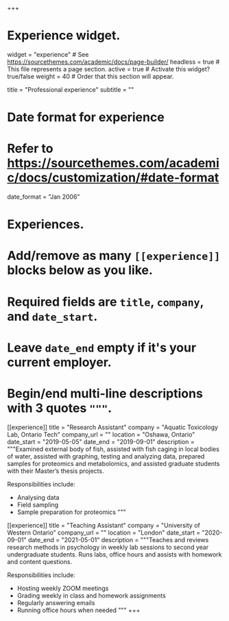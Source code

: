 +++
# Experience widget.
widget = "experience"  # See https://sourcethemes.com/academic/docs/page-builder/
headless = true  # This file represents a page section.
active = true  # Activate this widget? true/false
weight = 40  # Order that this section will appear.

title = "Professional experience"
subtitle = ""

# Date format for experience
#   Refer to https://sourcethemes.com/academic/docs/customization/#date-format
date_format = "Jan 2006"

# Experiences.
#   Add/remove as many `[[experience]]` blocks below as you like.
#   Required fields are `title`, `company`, and `date_start`.
#   Leave `date_end` empty if it's your current employer.
#   Begin/end multi-line descriptions with 3 quotes `"""`.
[[experience]]
  title = "Research Assistant"
  company = "Aquatic Toxicology Lab, Ontario Tech"
  company_url = ""
  location = "Oshawa, Ontario"
  date_start = "2019-05-05"
  date_end = "2019-09-01"
  description = """Examined external body of fish, assisted with fish caging in local bodies of water, assisted with graphing, testing and
analyzing data, prepared samples for proteomics and metabolomics, and assisted graduate students with their Master’s thesis projects.

  Responsibilities include:
  
  * Analysing data
  * Field sampling
  * Sample preparation for proteomics
  """

[[experience]]
  title = "Teaching Assistant"
  company = "University of Western Ontario"
  company_url = ""
  location = "London"
  date_start = "2020-09-01"
  date_end = "2021-05-01"
  description = """Teaches and reviews research methods in psychology in weekly lab sessions to second year undergraduate students. Runs labs, office hours and assists with homework and content questions.

  Responsibilities include:
  
  * Hosting weekly ZOOM meetings
  * Grading weekly in class and homework assignments 
  * Regularly answering emails
  * Running office hours when needed
  """
+++

